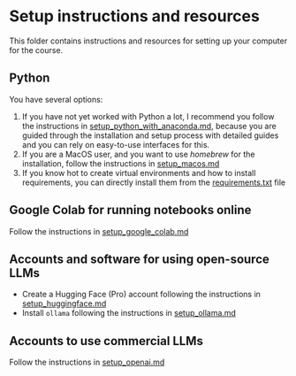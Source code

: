 # Setup instructions and resources

This folder contains instructions and resources for setting up your computer for the course.

## Python

You have several options:

1. If you have not yet worked with Python a lot, I recommend you follow the instructions in [setup_python_with_anaconda.md](./setup_python_with_anaconda.md), because you are guided through the installation and setup process with detailed guides and you can rely on easy-to-use interfaces for this.
2. If you are a MacOS user, and you want to use *homebrew* for the installation, follow the instructions in [setup_macos.md](./setup_macos.md)
3. If you know hot to create virtual environments and how to install requirements, you can directly install them from the [requirements.txt](./requirements.txt) file

## Google Colab for running notebooks online 

Follow the instructions in [setup_google_colab.md](./setup_google_colab.md)

## Accounts and software for using open-source LLMs

- Create a Hugging Face (Pro) account following the instructions in [setup_huggingface.md](./setup_huggingface.md)
- Install `ollama` following the instructions in [setup_ollama.md](./setup_ollama.md)

## Accounts to use commercial LLMs

Follow the instructions in [setup_openai.md](./setup_openai.md)


